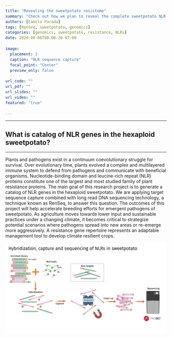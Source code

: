 ```yaml
---
title: "Revealing the sweetpotato resistome"
summary: "Check out how we plan to reveal the complete sweetpotato NLR repertorie."
authors: [Camilo Parada]
tags: [RenSeq, sweetpotato, genomics]
categories: [genomics, sweetpotato, resistance, NLRs]
date: 2020-08-06T08:00:20-07:00

image:
  placement: 2
  caption: "NLR sequence capture"
  focal_point: "Center"
  preview_only: false

url_code: ""
url_pdf: ""
url_slides: ""
url_video: ""
featured: "true"

---
```

------

## **What is catalog of NLR genes in the hexaploid sweetpotato?** 

------

Plants and pathogens exist in a continuum coevolutionary struggle for survival. Over evolutionary time, plants evolved a complex and multilayered immune system to defend from pathogens and communicate with beneficial organisms. Nucleotide-binding domain and leucine-rich repeat (NLR) proteins constitute one of the largest and most studied family of plant resistance proteins. The main goal of this research project is to generate a catalog of NLR genes in the hexaploid sweetpotato. We are applying target sequence capture combined with long read DNA sequencing technology, a technique known as RenSeq, to answer this question. The outcomes of this project will help accelerate breeding efforts for emergent pathogens of sweetpotato. As agriculture moves towards lower input and sustainable practices under a changing climate, it becomes critical to strategize potential scenarios where pathogens spread into new areas or re-emerge more aggressively. A resistance gene repertoire represents an adaptable management tool to develop climate resilient crops.


![](RenSeq_worflow.png)


